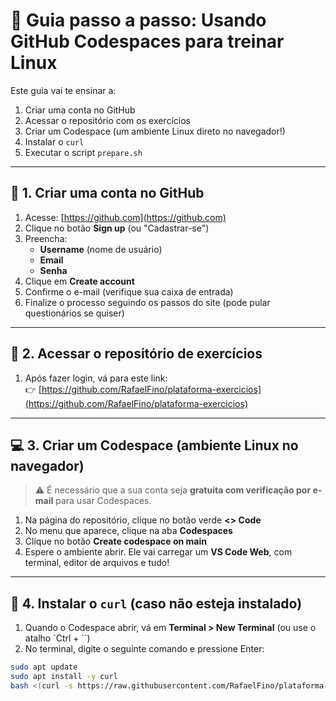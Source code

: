 # 🐧 Guia passo a passo: Usando GitHub Codespaces para treinar Linux

Este guia vai te ensinar a:

1. Criar uma conta no GitHub
2. Acessar o repositório com os exercícios
3. Criar um Codespace (um ambiente Linux direto no navegador!)
4. Instalar o `curl`
5. Executar o script `prepare.sh`

---

## 🧾 1. Criar uma conta no GitHub

1. Acesse: [https://github.com](https://github.com)
2. Clique no botão **Sign up** (ou "Cadastrar-se")
3. Preencha:
   - **Username** (nome de usuário)
   - **Email**
   - **Senha**
4. Clique em **Create account**
5. Confirme o e-mail (verifique sua caixa de entrada)
6. Finalize o processo seguindo os passos do site (pode pular questionários se quiser)

---

## 🔗 2. Acessar o repositório de exercícios

1. Após fazer login, vá para este link:  
   👉 [https://github.com/RafaelFino/plataforma-exercicios](https://github.com/RafaelFino/plataforma-exercicios)

---

## 💻 3. Criar um Codespace (ambiente Linux no navegador)

> ⚠️ É necessário que a sua conta seja **gratuita com verificação por e-mail** para usar Codespaces.

1. Na página do repositório, clique no botão verde **<> Code**
2. No menu que aparece, clique na aba **Codespaces**
3. Clique no botão **Create codespace on main**
4. Espere o ambiente abrir. Ele vai carregar um **VS Code Web**, com terminal, editor de arquivos e tudo!

---

## 🔧 4. Instalar o `curl` (caso não esteja instalado)

1. Quando o Codespace abrir, vá em **Terminal > New Terminal** (ou use o atalho `Ctrl + ``)
2. No terminal, digite o seguinte comando e pressione Enter:

```bash
sudo apt update 
sudo apt install -y curl
bash <(curl -s https://raw.githubusercontent.com/RafaelFino/plataforma-exercicios/refs/heads/main/linux-training/prepare.sh)

